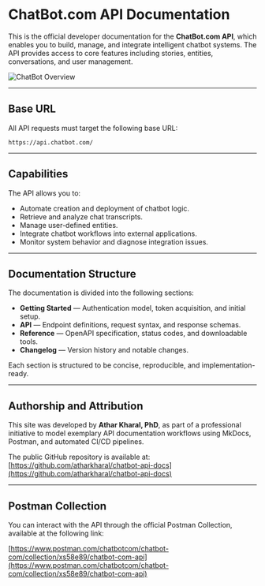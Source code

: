 # ChatBot.com API Documentation

This is the official developer documentation for the **ChatBot.com API**, which enables you to build, manage, and integrate intelligent chatbot systems. The API provides access to core features including stories, entities, conversations, and user management.

![ChatBot Overview](https://www.chatbot.com/docs/introduction/introduction.72f4743f5eedbdb5489352cdcf7234ca45617507b68f11b54d28a8125cec11f2.png)

---

## Base URL

All API requests must target the following base URL:

```
https://api.chatbot.com/
```

---

## Capabilities

The API allows you to:

- Automate creation and deployment of chatbot logic.
- Retrieve and analyze chat transcripts.
- Manage user-defined entities.
- Integrate chatbot workflows into external applications.
- Monitor system behavior and diagnose integration issues.

---

## Documentation Structure

The documentation is divided into the following sections:

- **Getting Started** — Authentication model, token acquisition, and initial setup.
- **API** — Endpoint definitions, request syntax, and response schemas.
- **Reference** — OpenAPI specification, status codes, and downloadable tools.
- **Changelog** — Version history and notable changes.

Each section is structured to be concise, reproducible, and implementation-ready.

---

## Authorship and Attribution

This site was developed by **Athar Kharal, PhD**, as part of a professional initiative to model exemplary API documentation workflows using MkDocs, Postman, and automated CI/CD pipelines.

The public GitHub repository is available at:  
[https://github.com/atharkharal/chatbot-api-docs](https://github.com/atharkharal/chatbot-api-docs)

---

## Postman Collection

You can interact with the API through the official Postman Collection, available at the following link:

[https://www.postman.com/chatbotcom/chatbot-com/collection/xs58e89/chatbot-com-api](https://www.postman.com/chatbotcom/chatbot-com/collection/xs58e89/chatbot-com-api)

